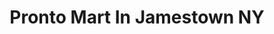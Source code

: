 ---
title: "Pronto Mart In Jamestown NY"
url: /jamestown/pronto-mart-in-jamestown-ny/
shop: convenience
---